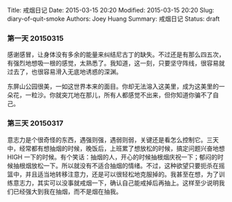 Title: 戒烟日记
Date: 2015-03-15 20:20
Modified: 2015-03-15 20:20
Slug: diary-of-quit-smoke
Authors: Joey Huang
Summary: 戒烟日记
Status: draft

### 第一天 20150315

感谢感冒，让身体没有多余的能量来纠结尼古丁的缺失。不过还是有那么四五次，有强烈地想吸一根的感觉，太熟悉了。我知道，这一刻，只要坚守阵线，很容易就过去了，也很容易滑入无底地诱惑的深渊。

东屏山公园很美，一如这世界本来的面目。你却无法溶入这美里，成为这美里的一朵花，一粒沙。你就突兀地在那儿，所有人都感觉不出来，但你知道你骗不了自己。

### 第三天 20150317

意志力是个很奇怪的东西，遇强则强，遇弱则弱，关键还是看怎么控制它。三天中，经常都有想抽烟的时候，晚饭后，上班累了想放松的时候，搞定问题兴奋地想 HIGH 一下的时候。有个笑话：抽烟的人，开心的时候抽根烟庆祝一下；郁闷的时候抽根烟放松一下。所以就没有不适合抽烟的情绪。不过，这种欲望只要扼杀在摇篮中，并且适当地转移注意力，还是可以很轻松地克服掉的。我甚至在想，为了训练意志力，其实可以没事就戒烟一下，确认自己能戒掉后再抽上。这样至少说明我们已经强大到我在抽烟，而不是烟在抽我。

